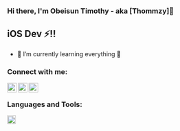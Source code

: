 ### Hi there, I'm Obeisun Timothy - aka [Thommzy]👋

## iOS Dev ⚡!!

- 🌱 I’m currently learning everything 🤣

### Connect with me:

[<img align="left" alt="codeSTACKr | Twitter" width="22px" src="https://cdn.jsdelivr.net/npm/simple-icons@v3/icons/twitter.svg" />][twitter]
[<img align="left" alt="codeSTACKr | LinkedIn" width="22px" src="https://cdn.jsdelivr.net/npm/simple-icons@v3/icons/linkedin.svg" />][linkedin]
[<img align="left" alt="codeSTACKr | Instagram" width="22px" src="https://cdn.jsdelivr.net/npm/simple-icons@v3/icons/instagram.svg" />][instagram]

<br />

### Languages and Tools:

<img src="https://miro.medium.com/max/1838/1*6yL98XP0QEvViPqnx_F4uQ.png" alt="drawing" style="width:20px;"/>

<br />
<br />

[twitter]: https://twitter.com/thommzy
[instagram]: https://instagram.com/tomcodes__
[linkedin]: https://www.linkedin.com/in/obeisun-timothy-91758a149/
